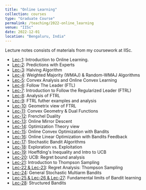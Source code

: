 ```yaml
---
title: "Online Learning"
collection: courses
type: "Graduate Course"
permalink: /teaching/2022-online_learning
venue: "IISc"
date: 2022-12-01
location: "Bengaluru, India"
---
```


Lecture notes consists of materials from my coursework at IISc.

- [Lec-1](https://drive.google.com/drive/folders/1O2raPpP5IENeMGQyE1I3hQ7vKp688BlH): Introduction to Online Learning.
- [Lec-2](https://drive.google.com/drive/folders/1O2raPpP5IENeMGQyE1I3hQ7vKp688BlH): Predictions with Experts
- [Lec-3](https://drive.google.com/drive/folders/1O2raPpP5IENeMGQyE1I3hQ7vKp688BlH): Halving Algorithm
- [Lec-4](https://drive.google.com/drive/folders/1O2raPpP5IENeMGQyE1I3hQ7vKp688BlH): Weighted Majority (WMAJ) & Random-WMAJ Algorithms
- [Lec-5](https://drive.google.com/drive/folders/1O2raPpP5IENeMGQyE1I3hQ7vKp688BlH): Convex Analysis and Online Convex Learning
- [Lec-6](https://drive.google.com/drive/folders/1O2raPpP5IENeMGQyE1I3hQ7vKp688BlH): Follow The Leader (FTL)
- [Lec-7](https://drive.google.com/drive/folders/1O2raPpP5IENeMGQyE1I3hQ7vKp688BlH): Introduction to Follow the Regularized Leader (FTRL)
- [Lec-8](https://drive.google.com/drive/folders/1O2raPpP5IENeMGQyE1I3hQ7vKp688BlH): Analysis of FTRL
- [Lec-9](https://drive.google.com/drive/folders/1O2raPpP5IENeMGQyE1I3hQ7vKp688BlH): FTRL futher examples and analysis
- [Lec-10](https://drive.google.com/drive/folders/1O2raPpP5IENeMGQyE1I3hQ7vKp688BlH): Geometrix view of FTRL
- [Lec-11](https://drive.google.com/drive/folders/1O2raPpP5IENeMGQyE1I3hQ7vKp688BlH): Convex Geometry & Dual Functions
- [Lec-12](https://drive.google.com/drive/folders/1O2raPpP5IENeMGQyE1I3hQ7vKp688BlH): Frenchel Duality
- [Lec-13](https://drive.google.com/drive/folders/1O2raPpP5IENeMGQyE1I3hQ7vKp688BlH): Online Mirror Descent
- [Lec-14](https://drive.google.com/drive/folders/1O2raPpP5IENeMGQyE1I3hQ7vKp688BlH): Optimization Theory view
- [Lec-15](https://drive.google.com/drive/folders/1O2raPpP5IENeMGQyE1I3hQ7vKp688BlH): Online Convex Optimization with Bandits
- [Lec-16](https://drive.google.com/drive/folders/1O2raPpP5IENeMGQyE1I3hQ7vKp688BlH): Online Linear Optimization with Bandits Feedback
- [Lec-17](https://drive.google.com/drive/folders/1O2raPpP5IENeMGQyE1I3hQ7vKp688BlH): Stochastic Bandit Algorithms
- [Lec-18](https://drive.google.com/drive/folders/1O2raPpP5IENeMGQyE1I3hQ7vKp688BlH): Exploration vs. Exploitation
- [Lec-19](https://drive.google.com/drive/folders/1O2raPpP5IENeMGQyE1I3hQ7vKp688BlH): Hoeffding's Inequality and Intro to UCB
- [Lec-20](https://drive.google.com/drive/folders/1O2raPpP5IENeMGQyE1I3hQ7vKp688BlH): UCB: Regret bound analysis
- [Lec-21](https://drive.google.com/drive/folders/1O2raPpP5IENeMGQyE1I3hQ7vKp688BlH): Introduction to Thompson Sampling
- [Lec-22 & Lec-23](https://drive.google.com/drive/folders/1O2raPpP5IENeMGQyE1I3hQ7vKp688BlH): Regret Analysis: Thompson Sampling
- [Lec-24](https://drive.google.com/drive/folders/1O2raPpP5IENeMGQyE1I3hQ7vKp688BlH): General Stochastic Multiarm Bandits
- [Lec-25 & Lec-26 & Lec-27](https://drive.google.com/drive/folders/1O2raPpP5IENeMGQyE1I3hQ7vKp688BlH): Fundamental limits of Bandit learning
- [Lec-28](https://drive.google.com/drive/folders/1O2raPpP5IENeMGQyE1I3hQ7vKp688BlH): Structured Bandits
